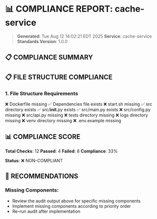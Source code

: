 # 📊 COMPLIANCE REPORT: cache-service

> **Generated**: Tue Aug 12 14:02:21 EDT 2025
> **Service**: cache-service
> **Standards Version**: 1.0.0

## 📋 COMPLIANCE SUMMARY

## 📋 FILE STRUCTURE COMPLIANCE

### 1. File Structure Requirements

❌ Dockerfile missing
✅ Dependencies file exists
❌ start.sh missing
✅ src directory exists
✅ src/__init__.py exists
✅ src/main.py exists
❌ src/config.py missing
❌ src/api.py missing
❌ tests directory missing
❌ logs directory missing
❌ venv directory missing
❌ .env.example missing

## 📊 COMPLIANCE SCORE

**Total Checks**: 12
**Passed**: 4
**Failed**: 8
**Compliance**: 33%

**Status**: ❌ NON-COMPLIANT

## 🚀 RECOMMENDATIONS

### Missing Components:

- Review the audit output above for specific missing components
- Implement missing components according to priority order
- Re-run audit after implementation
